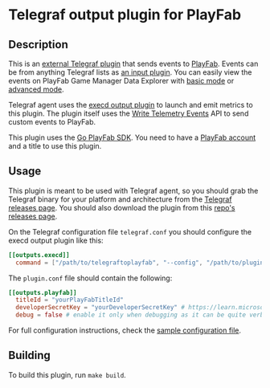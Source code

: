 # Telegraf output plugin for PlayFab

## Description

This is an [external Telegraf plugin](https://github.com/influxdata/telegraf/blob/master/docs/EXTERNAL_PLUGINS.md) that sends events to [PlayFab](https://learn.microsoft.com/en-us/gaming/playfab/). Events can be from anything Telegraf lists as [an input plugin](https://github.com/influxdata/telegraf/tree/master/plugins/inputs). You can easily view the events on PlayFab Game Manager Data Explorer with [basic mode](https://learn.microsoft.com/en-us/gaming/playfab/features/insights/data-explorer/getting-started-with-data-explorer-basic) or [advanced mode](https://learn.microsoft.com/en-us/gaming/playfab/features/insights/data-explorer/getting-started-with-data-explorer-advanced).

Telegraf agent uses the [execd output plugin](https://github.com/influxdata/telegraf/blob/master/plugins/outputs/execd/README.md) to launch and emit metrics to this plugin. The plugin itself uses the [Write Telemetry Events](https://learn.microsoft.com/en-us/rest/api/playfab/events/play-stream-events/write-telemetry-events?view=playfab-rest) API to send custom events to PlayFab.

This plugin uses the [Go PlayFab SDK](https://github.com/dgkanatsios/playfabsdk-go). You need to have a [PlayFab account](https://learn.microsoft.com/en-us/gaming/playfab/gamemanager/pfab-account) and a title to use this plugin.

## Usage

This plugin is meant to be used with Telegraf agent, so you should grab the Telegraf binary for your platform and architecture from the [Telegraf releases page](https://github.com/influxdata/telegraf/releases). You should also download the plugin from this [repo's releases page](https://github.com/dgkanatsios/telegraftoplayfab/releases).

On the Telegraf configuration file `telegraf.conf` you should configure the execd output plugin like this:

```toml
[[outputs.execd]]
  command = ["/path/to/telegraftoplayfab", "--config", "/path/to/plugin.conf"]
```

The `plugin.conf` file should contain the following:

```toml
[[outputs.playfab]]
  titleId = "yourPlayFabTitleId"
  developerSecretKey = "yourDeveloperSecretKey" # https://learn.microsoft.com/en-us/gaming/playfab/gamemanager/secret-key-management
  debug = false # enable it only when debugging as it can be quite verbose
```

For full configuration instructions, check the [sample configuration file](plugins/outputs/playfab/sample.conf).

## Building

To build this plugin, run `make build`.